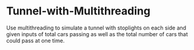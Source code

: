 # Tunnel-with-Multithreading
Use multithreading to simulate a tunnel with stoplights on each side and given inputs of total cars passing as well as the total number of cars that could pass at one time. 
